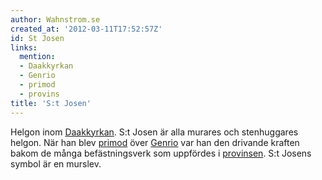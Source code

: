 ```yaml
---
author: Wahnstrom.se
created_at: '2012-03-11T17:52:57Z'
id: St Josen
links:
  mention:
  - Daakkyrkan
  - Genrio
  - primod
  - provins
title: 'S:t Josen'
---
```


Helgon inom [Daakkyrkan]. S:t Josen är alla murares och stenhuggares helgon. När han blev [primod]
över [Genrio] var han den drivande kraften bakom de många befästningsverk som uppfördes i
[provinsen]. S:t Josens symbol är en murslev.

  [Daakkyrkan]: Daakkyrkan
  [primod]: primod
  [Genrio]: Genrio
  [provinsen]: provins